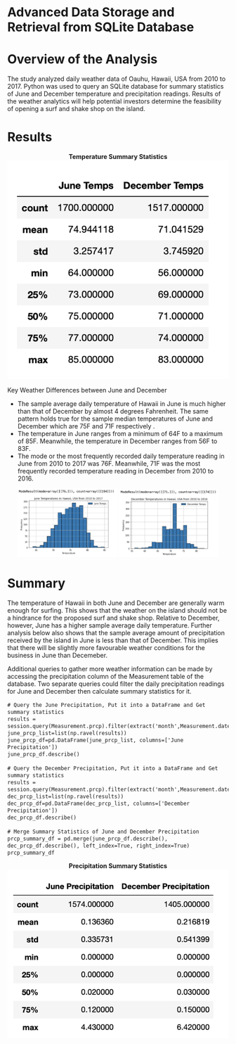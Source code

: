 # Advanced Data Storage and Retrieval from SQLite Database

# Overview of the Analysis
<p>
The study analyzed daily weather data of Oauhu, Hawaii, USA from 2010 to 2017. Python was used to query an SQLite database for summary statistics of June and December temperature and precipitation readings. Results of the weather analytics will help potential investors determine the feasibility of opening a surf and shake shop on the island. 
</p>

# Results
<p align="center">
    <strong>Temperature Summary Statistics</strong> <br>
    <img src = 'Resources/temps_summary_df.png'>
</p>

Key Weather Differences between June and December 
- The sample average daily temperature of Hawaii in June is much higher than that of December by almost 4 degrees Fahrenheit. The same pattern holds true for the sample median temperatures of June and December which are 75F and 71F respectively . 
- The temperature in June ranges from a minimum of 64F to a maximum of 85F. Meanwhile, the temperature in December ranges from 56F to 83F. 
- The mode or the most frequently recorded daily temperature reading in June from 2010 to 2017 was 76F. Meanwhile, 71F was the most frequently recorded temperature reading in December from 2010 to 2016. 

<p align="center">
  <img src="Resources/june_temps_hist.png" width="45%" />
  <img src="REsources/dec_temps_hist.png" width="45%" /> 
</p>

# Summary

<p>
The temperature of Hawaii in both June and December are generally warm enough for surfing. This shows that the weather on the island should not be a hindrance for the proposed surf and shake shop. Relative to December, however, June has a higher sample average daily temperature. Further analysis below also shows that the sample average amount of precipitation received by the island in June is less than that of December. This implies that there will be slightly more favourable weather conditions for the business in June than Decemeber. 
</p>

<p>
Additional queries to gather more weather information can be made by accessing the precipitation column of the Measurement table of the database. Two separate queries could filter the daily precipitation readings for June and December then calculate summary statistics for it. 
</p>

```
# Query the June Precipitation, Put it into a DataFrame and Get summary statistics
results = session.query(Measurement.prcp).filter(extract('month',Measurement.date)==6).all()
june_prcp_list=list(np.ravel(results))
june_prcp_df=pd.DataFrame(june_prcp_list, columns=['June Precipitation'])
june_prcp_df.describe()

# Query the December Precipitation, Put it into a DataFrame and Get summary statistics
results = session.query(Measurement.prcp).filter(extract('month',Measurement.date)==12).all()
dec_prcp_list=list(np.ravel(results))
dec_prcp_df=pd.DataFrame(dec_prcp_list, columns=['December Precipitation'])
dec_prcp_df.describe()

# Merge Summary Statistics of June and December Precipitation 
prcp_summary_df = pd.merge(june_prcp_df.describe(), dec_prcp_df.describe(), left_index=True, right_index=True)
prcp_summary_df
```
<p align="center">
    <strong>Precipitation Summary Statistics</strong> <br>
    <img src = 'Resources/prcp_summary_df.png'>
</p>